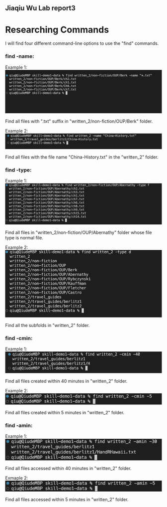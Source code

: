 ## Jiaqiu Wu Lab report3
# Researching Commands

I will find four different command-line options to use the "find" commands.

### find -name:
Example 1:
![image](fig11.png)

Find all files with ".txt" suffix in "written_2/non-fiction/OUP/Berk" folder.

Example 2:
![image](fig12.png)

Find all files with the file name "China-History.txt" in the "written_2" folder.

### find -type:
Example 1:
![image](fig13.png)

Find all files in "written_2/non-fiction/OUP/Abernathy" folder whose file type is normal file.

Example 2:
![image](fig14.png)

Find all the subfolds in "written_2" folder.

### find -cmin:
Example 1:
![image](fig15.png)

Find all files created within 40 minutes in "written_2" folder.

Example 2:
![image](fig16.png)

Find all files created within 5 minutes in "written_2" folder.

### find -amin:
Example 1:
![image](fig17.png)

Find all files accessed within 40 minutes in "written_2" folder.

Exmaple 2:
![image](fig18.png)

Find all files accessed within 5 minutes in "written_2" folder.
